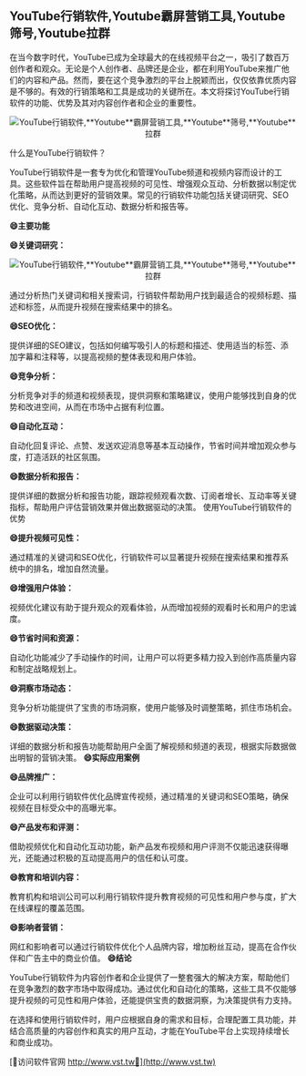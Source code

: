 ## **YouTube行销软件,**Youtube**霸屏营销工具,**Youtube**筛号,**Youtube**拉群**

在当今数字时代，YouTube已成为全球最大的在线视频平台之一，吸引了数百万创作者和观众。无论是个人创作者、品牌还是企业，都在利用YouTube来推广他们的内容和产品。然而，要在这个竞争激烈的平台上脱颖而出，仅仅依靠优质内容是不够的。有效的行销策略和工具是成功的关键所在。本文将探讨YouTube行销软件的功能、优势及其对内容创作者和企业的重要性。

 <center><img src="https://vst.tw/MP4/tuiguang/png/5.png" alt="YouTube行销软件,**Youtube**霸屏营销工具,**Youtube**筛号,**Youtube**拉群"></center>

什么是YouTube行销软件？

YouTube行销软件是一套专为优化和管理YouTube频道和视频内容而设计的工具。这些软件旨在帮助用户提高视频的可见性、增强观众互动、分析数据以制定优化策略，从而达到更好的营销效果。常见的行销软件功能包括关键词研究、SEO优化、竞争分析、自动化互动、数据分析和报告等。

**😄主要功能**

**😄关键词研究：**

 <center><img src="https://vst.tw/MP4/tuiguang/png/7.png" alt="YouTube行销软件,**Youtube**霸屏营销工具,**Youtube**筛号,**Youtube**拉群"></center>

通过分析热门关键词和相关搜索词，行销软件帮助用户找到最适合的视频标题、描述和标签，从而提升视频在搜索结果中的排名。

**😄SEO优化：**

提供详细的SEO建议，包括如何编写吸引人的标题和描述、使用适当的标签、添加字幕和注释等，以提高视频的整体表现和用户体验。

**😄竞争分析：**

分析竞争对手的频道和视频表现，提供洞察和策略建议，使用户能够找到自身的优势和改进空间，从而在市场中占据有利位置。

**😄自动化互动：**

自动化回复评论、点赞、发送欢迎消息等基本互动操作，节省时间并增加观众参与度，打造活跃的社区氛围。

**😄数据分析和报告：**

提供详细的数据分析和报告功能，跟踪视频观看次数、订阅者增长、互动率等关键指标，帮助用户评估营销效果并做出数据驱动的决策。
使用YouTube行销软件的优势

**😄提升视频可见性：**

通过精准的关键词和SEO优化，行销软件可以显著提升视频在搜索结果和推荐系统中的排名，增加自然流量。

**😄增强用户体验：**

视频优化建议有助于提升观众的观看体验，从而增加视频的观看时长和用户的忠诚度。

**😄节省时间和资源：**

自动化功能减少了手动操作的时间，让用户可以将更多精力投入到创作高质量内容和制定战略规划上。

**😄洞察市场动态：**

竞争分析功能提供了宝贵的市场洞察，使用户能够及时调整策略，抓住市场机会。

**😄数据驱动决策：**

详细的数据分析和报告功能帮助用户全面了解视频和频道的表现，根据实际数据做出明智的营销决策。
**😄实际应用案例**

**😄品牌推广：**

企业可以利用行销软件优化品牌宣传视频，通过精准的关键词和SEO策略，确保视频在目标受众中的高曝光率。

**😄产品发布和评测：**

借助视频优化和自动化互动功能，新产品发布视频和用户评测不仅能迅速获得曝光，还能通过积极的互动提高用户的信任和认可度。

**😄教育和培训内容：**

教育机构和培训公司可以利用行销软件提升教育视频的可见性和用户参与度，扩大在线课程的覆盖范围。

**😄影响者营销：**

网红和影响者可以通过行销软件优化个人品牌内容，增加粉丝互动，提高在合作伙伴和广告主中的商业价值。
**😄结论**

YouTube行销软件为内容创作者和企业提供了一整套强大的解决方案，帮助他们在竞争激烈的数字市场中取得成功。通过优化和自动化的策略，这些工具不仅能够提升视频的可见性和用户体验，还能提供宝贵的数据洞察，为决策提供有力支持。

在选择和使用行销软件时，用户应根据自身的需求和目标，合理配置工具功能，并结合高质量的内容创作和真实的用户互动，才能在YouTube平台上实现持续增长和商业成功。


[👻访问软件官网 http://www.vst.tw👻](http://www.vst.tw)
